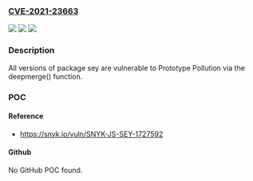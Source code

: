 ### [CVE-2021-23663](https://cve.mitre.org/cgi-bin/cvename.cgi?name=CVE-2021-23663)
![](https://img.shields.io/static/v1?label=Product&message=sey&color=blue)
![](https://img.shields.io/static/v1?label=Version&message=%3E%3D%200%20&color=brighgreen)
![](https://img.shields.io/static/v1?label=Vulnerability&message=Prototype%20Pollution&color=brighgreen)

### Description

All versions of package sey are vulnerable to Prototype Pollution via the deepmerge() function.

### POC

#### Reference
- https://snyk.io/vuln/SNYK-JS-SEY-1727592

#### Github
No GitHub POC found.

